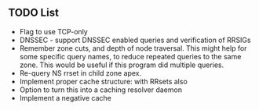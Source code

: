 ## TODO List

* Flag to use TCP-only
* DNSSEC - support DNSSEC enabled queries and verification of RRSIGs
* Remember zone cuts, and depth of node traversal. This might help for
  some specific query names, to reduce repeated queries to the same zone. 
  This would be useful if this program did multiple queries. 
* Re-query NS rrset in child zone apex.
* Implement proper cache structure: with RRsets also
* Option to turn this into a caching resolver daemon
* Implement a negative cache
